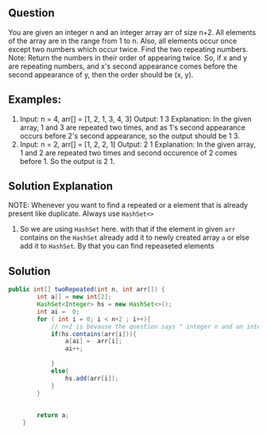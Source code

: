 ## Question
You are given an integer n and an integer array arr of size n+2. All elements of the array are in the range from 1 to n. Also, all elements occur once except two numbers which occur twice. Find the two repeating numbers.
Note: Return the numbers in their order of appearing twice. So, if x and y are repeating numbers, and x's second appearance comes before the second appearance of y, then the order should be (x, y).

## Examples:

1. Input: n = 4, arr[] = [1, 2, 1, 3, 4, 3]
Output: 1 3
Explanation: In the given array, 1 and 3 are repeated two times, and as 1's second appearance occurs before 2's second appearance, so the output should be 1 3.
2. Input: n = 2, arr[] = [1, 2, 2, 1]
Output: 2 1
Explanation: In the given array, 1 and 2 are repeated two times and second occurence of 2 comes before 1. So the output is 2 1.

## Solution Explanation
NOTE: Whenever you want to find a repeated or a element that is already present like duplicate. Always use `HashSet<>`

1. So we are using `HashSet` here. with that if the element in given `arr` contains on the `HashSet` already add it to newly created array `a` or else add it to `HashSet`. By that you can find repeaseted elements

## Solution
```java
public int[] twoRepeated(int n, int arr[]) {
        int a[] = new int[2];
        HashSet<Integer> hs = new HashSet<>();
        int ai =  0;
        for ( int i = 0; i < n+2 ; i++){
            // n+2 is bevause the question says " integer n and an integer array arr of size n+2"
            if(hs.contains(arr[i])){
                a[ai] =  arr[i];
                ai++;
                
            }
            else{
                hs.add(arr[i]);
            }
        }
        
        
        return a;
    }
```